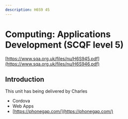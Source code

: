 ```yaml
---
description: H6S9 45
---
```


# Computing: Applications Development \(SCQF level 5\)

[https://www.sqa.org.uk/files/nu/H6S945.pdf](https://www.sqa.org.uk/files/nu/H6S946.pdf)

## Introduction

This unit has being delivered by Charles

* Cordova
* Web Apps
* [https://phonegap.com/](https://phonegap.com/)





